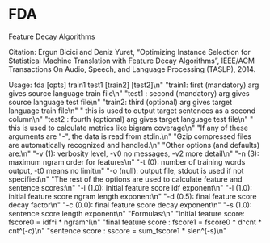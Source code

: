 FDA
===

Feature Decay Algorithms

Citation:
Ergun Bicici and Deniz Yuret, “Optimizing Instance Selection for Statistical Machine Translation 
with Feature Decay Algorithms”, IEEE/ACM Transactions On Audio, Speech, and Language Processing (TASLP), 2014.



Usage: fda [opts] train1 test1 [train2] [test2]\n"
  "train1: first (mandatory) arg gives source language train file\n"
  "test1 : second (mandatory) arg gives source language test file\n"
  "train2: third (optional) arg gives target language train file\n"
  "        this is used to output target sentences as a second column\n"
  "test2 : fourth (optional) arg gives target language test file\n"
  "        this is used to calculate metrics like bigram coverage\n"
  "If any of these arguments are \"-\", the data is read from stdin.\n"
  "Gzip compressed files are automatically recognized and handled.\n"
  "Other options (and defaults) are:\n"
  "-v (1): verbosity level, -v0 no messages, -v2 more detail\n"
  "-n (3): maximum ngram order for features\n"
  "-t (0): number of training words output, -t0 means no limit\n"
  "-o (null): output file, stdout is used if not specified\n"
  "The rest of the options are used to calculate feature and sentence scores:\n"
  "-i (1.0): initial feature score idf exponent\n"
  "-l (1.0): initial feature score ngram length exponent\n"
  "-d (0.5): final feature score decay factor\n"
  "-c (0.0): final feature score decay exponent\n"
  "-s (1.0): sentence score length exponent\n"
  "Formulas:\n"
  "initial feature score: fscore0 = idf^i * ngram^l\n"
  "final feature score  : fscore1 = fscore0 * d^cnt * cnt^(-c)\n"
  "sentence score       : sscore  = sum_fscore1 * slen^(-s)\n"
  
